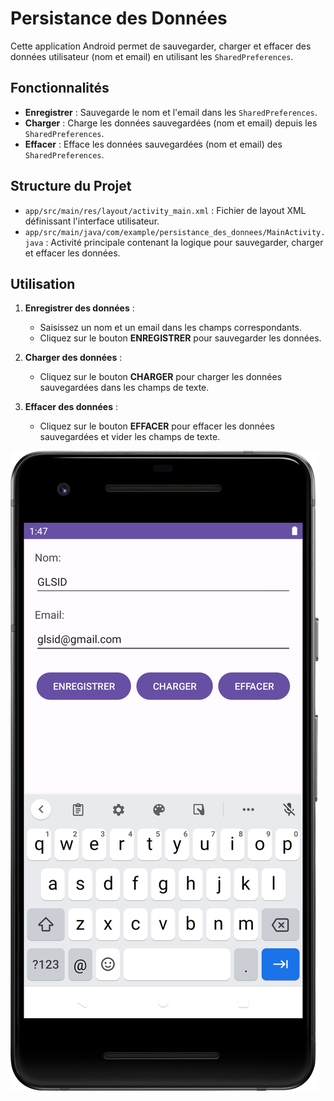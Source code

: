 # Persistance des Données

Cette application Android permet de sauvegarder, charger et effacer des données utilisateur (nom et email) en utilisant les `SharedPreferences`.

## Fonctionnalités

- **Enregistrer** : Sauvegarde le nom et l'email dans les `SharedPreferences`.
- **Charger** : Charge les données sauvegardées (nom et email) depuis les `SharedPreferences`.
- **Effacer** : Efface les données sauvegardées (nom et email) des `SharedPreferences`.

## Structure du Projet

- `app/src/main/res/layout/activity_main.xml` : Fichier de layout XML définissant l'interface utilisateur.
- `app/src/main/java/com/example/persistance_des_donnees/MainActivity.java` : Activité principale contenant la logique pour sauvegarder, charger et effacer les données.

## Utilisation

1. **Enregistrer des données** :
    - Saisissez un nom et un email dans les champs correspondants.
    - Cliquez sur le bouton **ENREGISTRER** pour sauvegarder les données.

2. **Charger des données** :
    - Cliquez sur le bouton **CHARGER** pour charger les données sauvegardées dans les champs de texte.

3. **Effacer des données** :
    - Cliquez sur le bouton **EFFACER** pour effacer les données sauvegardées et vider les champs de texte.

![Main Screen](screenshots/Screenshot_20250407_015444.png)